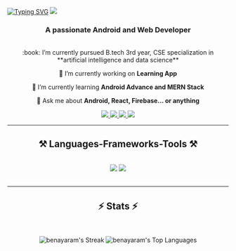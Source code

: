 <a href="https://git.io/typing-svg"><img src="https://readme-typing-svg.herokuapp.com?font=Noto+Serif+Display&weight=200&size=30&pause=1000&color=F7F7F7&background=0057D9C5&center=true&vCenter=true&random=false&width=1080&height=250&lines=Hi%F0%9F%91%8B;I'm+Benayaram" alt="Typing SVG" /></a>
[![](https://visitcount.itsvg.in/api?id=benayaram&icon=2&color=12)](https://visitcount.itsvg.in)

<h3 align="center">A passionate Android and Web Developer </h3>

<br/>

<div align="center">
 :book: I’m currently pursued B.tech 3rd year, CSE specialization in **artificial intelligence and data science**</br>
  
 🔭 I’m currently working on **Learning App**
 
 🌱 I’m currently learning **Android Advance and MERN Stack**

💬 Ask me about **Android, React, Firebase... or anything**

 </div>
 
<div align="center"> 
  <a href="mailto:benayaramcreations@gmail.com">
    <img src="https://img.shields.io/badge/Gmail-333333?style=for-the-badge&logo=gmail&logoColor=red" />
  </a>
  <a href="https://linkedin.com/in/rekha-benayaram" target="_blank">
    <img src="https://img.shields.io/badge/LinkedIn-0077B5?style=for-the-badge&logo=linkedin&logoColor=white" target="_blank" />
  </a>
  <a href="https://benayaram.github.io/Benayaram_Portfolio/" target="_blank">
     <img src="https://img.shields.io/badge/Portfolio-FF5722?style=for-the-badge&logo=todoist&logoColor=white" target="_blank" /> <!-- sqlite, safari, google-chrome are other good icon options -->
  </a>
  <a href="https://www.youtube.com/channel/UCKQsM3Felh1810MTGpdO-0A" target="_blank">
     <img src="https://img.shields.io/badge/YouTube-FF5722?style=for-the-badge&logo=Youtube&logoColor=white" target="_blank" />
  </a>
    
</div>

 <hr/>
 
<h2 align="center">⚒️ Languages-Frameworks-Tools ⚒️</h2>
<br/>

<div align="center">
  <div align="center">
    <img src="https://skillicons.dev/icons?i=androidstudio,firebase,html,css,javascript,bootstrap,mui,vscode,github,figma" />
    <img src="https://skillicons.dev/icons?i=python,mongodb,react,c,java,flask,ps,pr" /><br>
  </div>





<br/>
<hr/>


<h2 align="center">⚡ Stats ⚡</h2>
<br>
<div align=center>
   
    
  ![benayaram's Streak](https://github-readme-streak-stats.herokuapp.com/?user=benayaram&theme=default&hide_border=true)
  ![benayaram's Top Languages](https://github-readme-stats.vercel.app/api/top-langs/?username=benayaram&theme=default&show_icons=true&hide_border=true&layout=compact)
</div>




